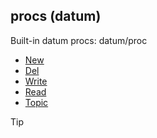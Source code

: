 ## procs (datum)


Built-in datum procs:
datum/proc
+   [New](/ref/datum/proc/New.md) 
+   [Del](/ref/datum/proc/Del.md) 
+   [Write](/ref/datum/proc/Write.md) 
+   [Read](/ref/datum/proc/Read.md) 
+   [Topic](/ref/datum/proc/Topic.md) 

> [!TIP] 
> 